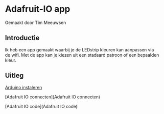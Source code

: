 # Adafruit-IO app

Gemaakt door Tim Meeuwsen

## Introductie
Ik heb een app gemaakt waarbij je de LEDstrip kleuren kan aanpassen via de wifi. Met de app kan je kiezen uit een stadaard patroon of een bepaalden kleur.

## Uitleg

[Arduino instaleren](https://github.com/timmit147/Adafruit-IO/wiki/Arduino-instaleren)

[Adafruit IO connecten](Adafruit IO connecten)

[Adafruit IO code](Adafruit IO code)



